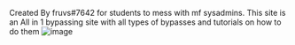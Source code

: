 Created By fruvs#7642 for students to mess with mf sysadmins.
This site is an All in 1 bypassing site with all types of bypasses and tutorials on how to do them
![image](https://user-images.githubusercontent.com/106267770/219990858-1ff3cf70-4610-4109-bc3b-e87c64dae16b.png)
